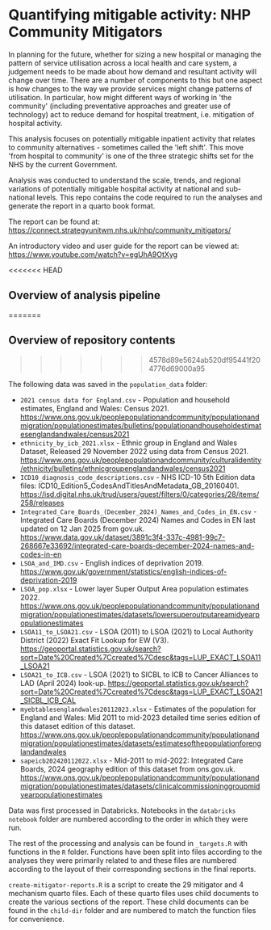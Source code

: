 # Quantifying mitigable activity: NHP Community Mitigators

In planning for the future, whether for sizing a new hospital or managing the pattern of service utilisation across a local health and care system, a judgement needs to be made about how demand and resultant activity will change over time. There are a number of components to this but one aspect is how changes to the way we provide services might change patterns of utilisation. In particular, how might different ways of working in 'the community' (including preventative approaches and greater use of technology) act to reduce demand for hospital treatment, i.e. mitigation of hospital activity.

This analysis focuses on potentially mitigable inpatient activity that relates to community alternatives - sometimes called the 'left shift'. This move 'from hospital to community' is one of the three strategic shifts set for the NHS by the current Government.

Analysis was conducted to understand the scale, trends, and regional variations of potentially mitigable hospital activity at national and sub-national levels. This repo contains the code required to run the analyses and generate the report in a quarto book format.

The report can be found at: https://connect.strategyunitwm.nhs.uk/nhp/community_mitigators/

An introductory video and user guide for the report can be viewed at: https://www.youtube.com/watch?v=egUhA9OtXyg

<<<<<<< HEAD
## Overview of analysis pipeline
=======
## Overview of repository contents
>>>>>>> 4578d89e5624ab520df95441f204776d69000a95

The following data was saved in the `population_data` folder:

- `2021 census data for England.csv` - Population and household estimates, England and Wales: Census 2021.	<https://www.ons.gov.uk/peoplepopulationandcommunity/populationandmigration/populationestimates/bulletins/populationandhouseholdestimatesenglandandwales/census2021>
- `ethnicity_by_icb_2021.xlsx` - Ethnic group in England and Wales
Dataset, Released 29 November 2022 using data from Census 2021.	<https://www.ons.gov.uk/peoplepopulationandcommunity/culturalidentity/ethnicity/bulletins/ethnicgroupenglandandwales/census2021>
- `ICD10_diagnosis_code_descriptions.csv` -	NHS ICD-10 5th Edition data files: ICD10_Edition5_CodesAndTitlesAndMetadata_GB_20160401. <https://isd.digital.nhs.uk/trud/users/guest/filters/0/categories/28/items/258/releases>
- `Integrated_Care_Boards_(December_2024)_Names_and_Codes_in_EN.csv` - Integrated Care Boards (December 2024) Names and Codes in EN last updated on 12 Jan 2025 from gov.uk. <https://www.data.gov.uk/dataset/3891c3f4-337c-4981-99c7-268667e33692/integrated-care-boards-december-2024-names-and-codes-in-en>
- `LSOA_and_IMD.csv` - English indices of deprivation 2019. <https://www.gov.uk/government/statistics/english-indices-of-deprivation-2019>
- `LSOA_pop.xlsx` - Lower layer Super Output Area population estimates 2022. <https://www.ons.gov.uk/peoplepopulationandcommunity/populationandmigration/populationestimates/datasets/lowersuperoutputareamidyearpopulationestimates>
- `LSOA11_to_LSOA21.csv` - LSOA (2011) to LSOA (2021) to Local Authority District (2022) Exact Fit Lookup for EW (V3). <https://geoportal.statistics.gov.uk/search?sort=Date%20Created%7Ccreated%7Cdesc&tags=LUP_EXACT_LSOA11_LSOA21>
- `LSOA21_to_ICB.csv` - LSOA (2021) to SICBL to ICB to Cancer Alliances to LAD (April 2024) look-up. <https://geoportal.statistics.gov.uk/search?sort=Date%20Created%7Ccreated%7Cdesc&tags=LUP_EXACT_LSOA21_SICBL_ICB_CAL>
- `myebtablesenglandwales20112023.xlsx` - Estimates of the population for England and Wales: Mid 2011 to mid-2023 detailed time series edition of this dataset edition of this dataset. <https://www.ons.gov.uk/peoplepopulationandcommunity/populationandmigration/populationestimates/datasets/estimatesofthepopulationforenglandandwales>
- `sapeicb202420112022.xlsx` - Mid-2011 to mid-2022: Integrated Care Boards, 2024 geography edition of this dataset from ons.gov.uk. <https://www.ons.gov.uk/peoplepopulationandcommunity/populationandmigration/populationestimates/datasets/clinicalcommissioninggroupmidyearpopulationestimates>




Data was first processed in Databricks. Notebooks in the `databricks notebook` folder are numbered according to the order in which they were run.

The rest of the processing and analysis can be found in `_targets.R` with functions in the `R` folder. Functions have been split into files according to the analyses they were primarily related to and these files are numbered according to the layout of their corresponding sections in the final reports.

`create-mitigator-reports.R` is a script to create the 29 mitigator and 4 mechanism quarto files. Each of these quarto files uses child documents to create the various sections of the report. These child documents can be found in the `child-dir` folder and are numbered to match the function files for convenience.
